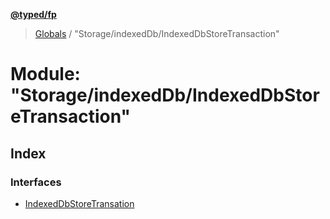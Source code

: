 **[@typed/fp](../README.md)**

> [Globals](../globals.md) / "Storage/indexedDb/IndexedDbStoreTransaction"

# Module: "Storage/indexedDb/IndexedDbStoreTransaction"

## Index

### Interfaces

* [IndexedDbStoreTransation](../interfaces/_storage_indexeddb_indexeddbstoretransaction_.indexeddbstoretransation.md)
